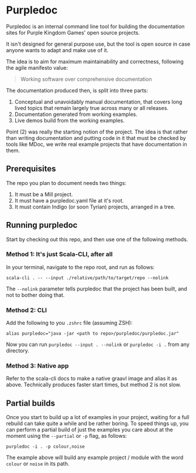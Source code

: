 # Purpledoc

Purpledoc is an internal command line tool for building the documentation sites for Purple Kingdom Games' open source projects.

It isn't designed for general purpose use, but the tool is open source in case anyone wants to adapt and make use of it.

The idea is to aim for maximum maintainability and correctness, following the agile manifesto value:

> Working software over comprehensive documentation

The documentation produced then, is split into three parts:

1. Conceptual and unavoidably manual documentation, that covers long lived topics that remain largely true across many or all releases.
2. Documentation generated from working examples.
3. Live demos build from the working examples.

Point (2) was really the starting notion of the project. The idea is that rather than writing documentation and putting code in it that must be checked by tools like MDoc, we write real example projects that have documentation in them.

## Prerequisites

The repo you plan to document needs two things:

1. It must be a Mill project.
2. It must have a purpledoc.yaml file at it's root.
3. It must contain Indigo (or soon Tyrian) projects, arranged in a tree.

## Running purpledoc

Start by checking out this repo, and then use one of the following methods.

### Method 1: It's just Scala-CLI, after all

In your terminal, navigate to the repo root, and run as follows:

```
scala-cli . -- --input ./relative/path/to/target/repo --nolink
```

The `--nolink` parameter tells purpledoc that the project has been built, and not to bother doing that.

### Method 2: CLI

Add the following to you `.zshrc` file (assuming ZSH):

```
alias purpledoc="java -jar <path to repo>/purpledoc/purpledoc.jar"
```

Now you can run `purpledoc --input . --nolink` or `purpledoc -i .` from any directory.

### Method 3: Native app

Refer to the scala-cli docs to make a native graavl image and alias it as above. Technically produces faster start times, but method 2 is not slow.

## Partial builds

Once you start to build up a lot of examples in your project, waiting for a full rebuild can take quite a while and be rather boring. To speed things up, you can perform a partial build of just the examples you care about at the moment using the `--partial` or `-p` flag, as follows:

```
purpledoc -i . -p colour,noise
```

The example above will build any example project / module with the word `colour` or `noise` in its path.
